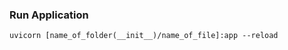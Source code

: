 



### Run Application

```console
uvicorn [name_of_folder(__init__)/name_of_file]:app --reload
```